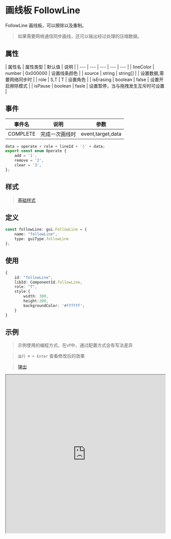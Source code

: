 # 画线板 FollowLine

FollowLine 画线板，可以擦除以及重制。 

> 如果需要网络通信同步画线，还可以输出经过处理的压缩数据。

## 属性

| 属性名 | 属性类型 | 默认值 | 说明 |
| --- | --- | --- | --- | --- |
| lineColor | number | 0x000000 |  设置线条颜色  |
| source | string | string[] |  | 设置数据,需要网络同步时 |
| role | S,T | T | 设置角色 |
| isErasing | boolean | false | 设置开启擦除模式 |
| isPause | boolean | fasle | 设置暂停，当与拖拽发生互斥时可设置 |

## 事件

| 事件名  | 说明 | 参数 |
| --- | --- | --- |
|  COMPLETE | 完成一次画线时 | event,target,data |

``` typescript 
data = operate + role + lineId + '|' + data;
export const enum Operate {
    add = '1',
    remove = '2',
    clear = '3',
};
```

## 样式

> [基础样式](/handbook/style.html#样式)

## 定义
``` typescript
const followLine: gui.FollowLine = {
    name: "followLine",
    type: guiType.followLine
};
```

## 使用
``` typescript
{
    id: "followLine",
    libId: ComponentId.followLine,
    role: "T",
    style:{
        width: 300,
        height:200,
        backgroundColor: '#ffffff';
    }
}
```

## 示例

> 示例使用的编程方式，在vf中，通过配置方式会有写法差异

> `运行 ⌘ + Enter` 查看修改后的效果

> [弹出](https://vipkid-edu.github.io/vf-gui-docs/play/#example/TestFollowLine)

<iframe src="https://vipkid-edu.github.io/vf-gui-docs/play/#example/TestFollowLine" height="500" width="100%"></iframe>